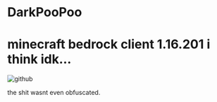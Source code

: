 # DarkPooPoo
# minecraft bedrock client 1.16.201 i think idk...
![github](https://img.shields.io/badge/GitHub-000000?style=for-the-badge&logo=GitHub&logoColor=blue)

the shit wasnt even obfuscated.


